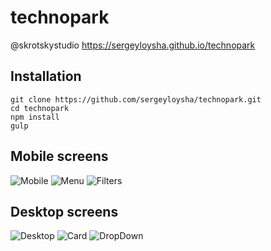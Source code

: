 # technopark
@skrotskystudio https://sergeyloysha.github.io/technopark

## Installation
```
git clone https://github.com/sergeyloysha/technopark.git
cd technopark
npm install
gulp
```

## Mobile screens
![Mobile](https://raw.githubusercontent.com/sergeyloysha/technopark/master/screens/mobile.png)
![Menu](https://raw.githubusercontent.com/sergeyloysha/technopark/master/screens/mobile-menu.png)
![Filters](https://raw.githubusercontent.com/sergeyloysha/technopark/master/screens/mobile-filters.png)

## Desktop screens
![Desktop](https://raw.githubusercontent.com/sergeyloysha/technopark/master/screens/desktop.png)
![Card](https://raw.githubusercontent.com/sergeyloysha/technopark/master/screens/card.png)
![DropDown](https://raw.githubusercontent.com/sergeyloysha/technopark/master/screens/dropdown.png)

